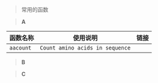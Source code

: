 > 常用的函数

> **A**

| 函数名称  | 使用说明                        | 链接 |
| --------- | ------------------------------- | ---- |
| `aacount` | `Count amino acids in sequence` |      |




> **B**

> **C**